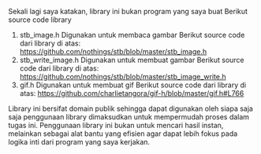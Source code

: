 Sekali lagi saya katakan, library ini bukan program yang saya buat 
Berikut source code library
1.	stb_image.h
Digunakan untuk membaca gambar
Berikut source code dari library di atas: 
https://github.com/nothings/stb/blob/master/stb_image.h
2.	stb_write_image.h
Digunakan untuk membuat gambar
Berikut source code dari library di atas:
https://github.com/nothings/stb/blob/master/stb_image_write.h
3.	gif.h
Digunakan untuk membuat gif
Berikut source code dari library di atas:
https://github.com/charlietangora/gif-h/blob/master/gif.h#L766

Library ini bersifat domain publik sehingga dapat digunakan oleh siapa saja
saja penggunaan library dimaksudkan untuk mempermudah proses dalam tugas ini. Penggunaan library ini bukan untuk mencari hasil instan, melainkan sebagai alat bantu yang efisien agar dapat lebih fokus pada logika inti dari program yang saya kerjakan.
